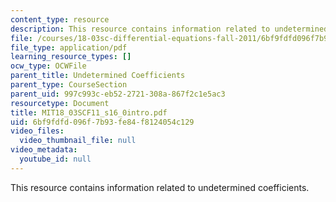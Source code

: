 ```yaml
---
content_type: resource
description: This resource contains information related to undetermined coefficients.
file: /courses/18-03sc-differential-equations-fall-2011/6bf9fdfd096f7b93fe84f8124054c129_MIT18_03SCF11_s16_0intro.pdf
file_type: application/pdf
learning_resource_types: []
ocw_type: OCWFile
parent_title: Undetermined Coefficients
parent_type: CourseSection
parent_uid: 997c993c-eb52-2721-308a-867f2c1e5ac3
resourcetype: Document
title: MIT18_03SCF11_s16_0intro.pdf
uid: 6bf9fdfd-096f-7b93-fe84-f8124054c129
video_files:
  video_thumbnail_file: null
video_metadata:
  youtube_id: null
---
```

This resource contains information related to undetermined coefficients.

